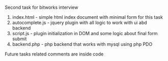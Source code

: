 Second task for bitworks interview

1. index.html - simple html index document with minimal form for this task
2. autocomplete.js - jquery plugin with all logic to work with ui abd backend
3. script.js - plugin initialization in DOM and some logic about final form submit
4. backend.php - php backend that works with mysql using php PDO

Future tasks related comments are inside code
